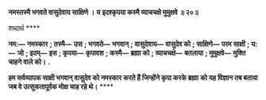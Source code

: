 **नमस्तस्मै भगवते वासुदेवाय साक्षिणे ।** **य इदश्कृपया कस्मै व्याचचक्षे मुमुक्षवे ॥ २०॥** 

शब्दार्थ **** 

**नम:—** **नमस्कार** **; तस्मै—** **उस** **; भगवते—** **भगवान्** **; वासुदेवाय—** **वासुदेव को** **; साक्षिणे—** **परम साक्षी** **; य:—** **जो** **; इदम्—** **इस** **; कृपया—** **कृपावश** **; कस्मै—** **ब्रह्मा को** **; व्याचचक्षे—** **बतलाया** **; मुमुक्षवे—** **मुक्ति चाहने वाले को।** **.** 

**हम सर्वव्यापक साक्षी भगवान् वासुदेव को नमस्कार करते हैं जिन्होंने कृपा करके ब्रह्मा** **को यह विज्ञान तब बताया जब वे उत्सुकतापूर्वक मोक्ष चाह रहे थे।** **** 